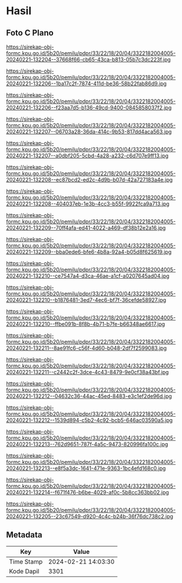 # Hasil

## Foto C Plano

https://sirekap-obj-formc.kpu.go.id/5b20/pemilu/pdpr/33/22/18/20/04/3322182004005-20240221-132204--37668f66-cb65-43ca-b813-05b7c3dc223f.jpg

https://sirekap-obj-formc.kpu.go.id/5b20/pemilu/pdpr/33/22/18/20/04/3322182004005-20240221-132206--1ba17c2f-7874-411d-be36-58b22fab86d9.jpg

https://sirekap-obj-formc.kpu.go.id/5b20/pemilu/pdpr/33/22/18/20/04/3322182004005-20240221-132206--f23aa7d5-b136-49cd-9400-0845858037f2.jpg

https://sirekap-obj-formc.kpu.go.id/5b20/pemilu/pdpr/33/22/18/20/04/3322182004005-20240221-132207--06703a28-36da-414c-9b53-817dd4aca563.jpg

https://sirekap-obj-formc.kpu.go.id/5b20/pemilu/pdpr/33/22/18/20/04/3322182004005-20240221-132207--a0dbf205-5cbd-4a28-a232-c6d707e9ff13.jpg

https://sirekap-obj-formc.kpu.go.id/5b20/pemilu/pdpr/33/22/18/20/04/3322182004005-20240221-132208--ec87bcd2-ed2c-4d9b-b07d-42a727183a4e.jpg

https://sirekap-obj-formc.kpu.go.id/5b20/pemilu/pdpr/33/22/18/20/04/3322182004005-20240221-132208--404037eb-1e3b-4cc3-b55f-9922fca9a713.jpg

https://sirekap-obj-formc.kpu.go.id/5b20/pemilu/pdpr/33/22/18/20/04/3322182004005-20240221-132209--70ff4afa-ed41-4022-a469-df38b12e2a16.jpg

https://sirekap-obj-formc.kpu.go.id/5b20/pemilu/pdpr/33/22/18/20/04/3322182004005-20240221-132209--bba0ede6-bfe6-4b8a-92a4-b05d8f625619.jpg

https://sirekap-obj-formc.kpu.go.id/5b20/pemilu/pdpr/33/22/18/20/04/3322182004005-20240221-132210--ce7547a4-d3ca-46ae-a1cf-a0207645ad04.jpg

https://sirekap-obj-formc.kpu.go.id/5b20/pemilu/pdpr/33/22/18/20/04/3322182004005-20240221-132210--b1876481-3ed7-4ec6-bf7f-36cefde58927.jpg

https://sirekap-obj-formc.kpu.go.id/5b20/pemilu/pdpr/33/22/18/20/04/3322182004005-20240221-132210--ffbe091b-8f8b-4b71-b7fe-b66348ae6617.jpg

https://sirekap-obj-formc.kpu.go.id/5b20/pemilu/pdpr/33/22/18/20/04/3322182004005-20240221-132211--8ae91fc6-c56f-4d60-b048-2df7f2599083.jpg

https://sirekap-obj-formc.kpu.go.id/5b20/pemilu/pdpr/33/22/18/20/04/3322182004005-20240221-132211--c2442c2f-3dce-4c43-8479-9e0cf38a43bf.jpg

https://sirekap-obj-formc.kpu.go.id/5b20/pemilu/pdpr/33/22/18/20/04/3322182004005-20240221-132212--04632c36-44ac-45ed-8483-e3c1ef2de96d.jpg

https://sirekap-obj-formc.kpu.go.id/5b20/pemilu/pdpr/33/22/18/20/04/3322182004005-20240221-132212--1539d894-c5b2-4c92-bcb5-646ac03590a5.jpg

https://sirekap-obj-formc.kpu.go.id/5b20/pemilu/pdpr/33/22/18/20/04/3322182004005-20240221-132213--762d9651-787f-4a5c-9473-820996fa100c.jpg

https://sirekap-obj-formc.kpu.go.id/5b20/pemilu/pdpr/33/22/18/20/04/3322182004005-20240221-132213--e8f5a3dc-1641-471e-9363-1bc4efd168c0.jpg

https://sirekap-obj-formc.kpu.go.id/5b20/pemilu/pdpr/33/22/18/20/04/3322182004005-20240221-132214--f671f476-b6be-4029-af0c-5b8cc363bb02.jpg

https://sirekap-obj-formc.kpu.go.id/5b20/pemilu/pdpr/33/22/18/20/04/3322182004005-20240221-132205--23c67549-d920-4c4c-b24b-36f76dc738c2.jpg


## Metadata

| Key        | Value               |
| ---------- | ------------------- |
| Time Stamp | 2024-02-21 14:03:30 |
| Kode Dapil | 3301                |



